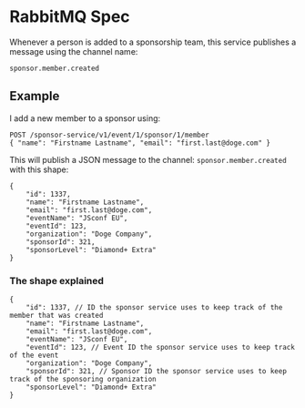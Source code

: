 # RabbitMQ Spec

Whenever a person is added to a sponsorship team, this service publishes a message
using the channel name: 
```
sponsor.member.created
```

## Example
I add a new member to a sponsor using:
```
POST /sponsor-service/v1/event/1/sponsor/1/member
{ "name": "Firstname Lastname", "email": "first.last@doge.com" }
```
This will publish a JSON message to the channel: `sponsor.member.created` with this shape:
```
{
    "id": 1337,
    "name": "Firstname Lastname",
    "email": "first.last@doge.com",
    "eventName": "JSconf EU",
    "eventId": 123,
    "organization": "Doge Company",
    "sponsorId": 321,
    "sponsorLevel": "Diamond+ Extra"
}
```

### The shape explained
```
{
    "id": 1337, // ID the sponsor service uses to keep track of the member that was created
    "name": "Firstname Lastname",
    "email": "first.last@doge.com",
    "eventName": "JSconf EU",
    "eventId": 123, // Event ID the sponsor service uses to keep track of the event
    "organization": "Doge Company",
    "sponsorId": 321, // Sponsor ID the sponsor service uses to keep track of the sponsoring organization
    "sponsorLevel": "Diamond+ Extra"
}
```